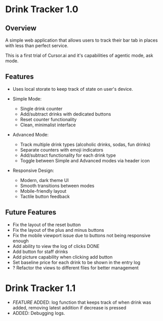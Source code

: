 # Drink Tracker 1.0

## Overview

A simple web application that allows users to track their bar tab in places
with less than perfect service.

This is a first trial of Cursor.ai and it's capabilities of agentic mode, ask mode.

## Features

- Uses local storate to keep track of state on user's device.

- Simple Mode:

  - Single drink counter
  - Add/subtract drinks with dedicated buttons
  - Reset counter functionality
  - Clean, minimalist interface

- Advanced Mode:

  - Track multiple drink types (alcoholic drinks, sodas, fun drinks)
  - Separate counters with emoji indicators
  - Add/subtract functionality for each drink type
  - Toggle between Simple and Advanced modes via header icon

- Responsive Design:
  - Modern, dark theme UI
  - Smooth transitions between modes
  - Mobile-friendly layout
  - Tactile button feedback

## Future Features

- Fix the layout of the reset button
- Fix the layout of the plus and minus buttons
- Fix the mobile viewport issue due to buttons not being responsive enough
- Add ability to view the log of clicks DONE
- Add button for staff drinks
- Add picture capability when clicking add button
- Set baseline price for each drink to be shown in the entry log
- ? Refactor the views to different files for better management

# Drink Tracker 1.1

- _FEATURE_ ADDED: log function that keeps track of when drink was added, removing latest addition if decrease is pressed
- ADDED: Debugging logs.
